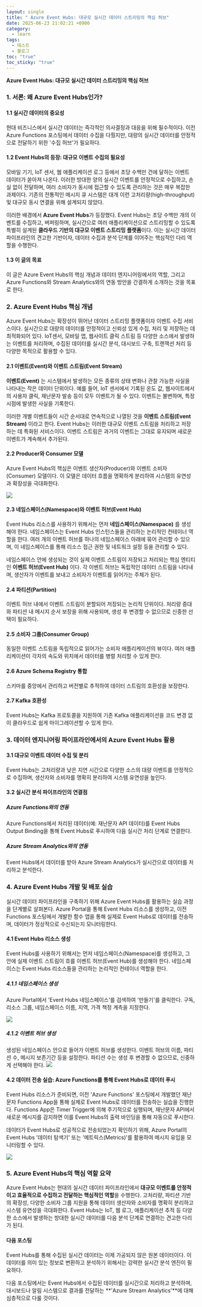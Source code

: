 ```yaml
---
layout: single
title: " Azure Event Hubs: 대규모 실시간 데이터 스트리밍의 핵심 허브"
date: 2025-06-23 21:02:21 +0900
category:
  - learn
tags:
  - 테스트
  - 블로그
toc: "true"
toc_sticky: "true"
---
```

 **Azure Event Hubs: 대규모 실시간 데이터 스트리밍의 핵심 허브**

### 1. 서론: 왜 Azure Event Hubs인가?

#### 1.1 실시간 데이터의 중요성

현대 비즈니스에서 실시간 데이터는 즉각적인 의사결정과 대응을 위해 필수적이다. 이전 Azure Functions 포스팅에서 데이터 수집을 다뤘지만, 대량의 실시간 데이터를 안정적으로 전달하기 위한 '수집 허브'가 필요하다.

#### 1.2 Event Hubs의 등장: 대규모 이벤트 수집의 필요성

모바일 기기, IoT 센서, 웹 애플리케이션 로그 등에서 초당 수백만 건에 달하는 이벤트 데이터가 쏟아져 나온다. 이러한 방대한 양의 실시간 이벤트를 안정적으로 수집하고, 손실 없이 전달하며, 여러 소비자가 동시에 접근할 수 있도록 관리하는 것은 매우 복잡한 과제이다. 기존의 전통적인 메시지 큐 시스템은 대개 이런 고처리량(high-throughput) 및 대규모 동시 연결을 위해 설계되지 않았다.

이러한 배경에서 **Azure Event Hubs**가 등장했다. Event Hubs는 초당 수백만 개의 이벤트를 수집하고, 버퍼링하며, 실시간으로 여러 애플리케이션으로 스트리밍할 수 있도록 특별히 설계된 **클라우드 기반의 대규모 이벤트 스트리밍 플랫폼**이다. 이는 실시간 데이터 파이프라인의 견고한 기반이자, 데이터 수집과 분석 단계를 이어주는 핵심적인 다리 역할을 수행한다.

#### 1.3 이 글의 목표

이 글은 Azure Event Hubs의 핵심 개념과 데이터 엔지니어링에서의 역할, 그리고 Azure Functions와 Stream Analytics와의 연동 방안을 간결하게 소개하는 것을 목표로 한다.
### 2. Azure Event Hubs 핵심 개념 

Azure Event Hubs는 확장성이 뛰어난 데이터 스트리밍 플랫폼이자 이벤트 수집 서비스이다. 실시간으로 대량의 데이터를 안정적이고 신뢰성 있게 수집, 처리 및 저장하는 데 최적화되어 있다. IoT센서, 모바일 앱, 웹사이트 클릭 스트림 등 다양한 소스에서 발생하는 이벤트를 처리하며, 수집된 데이터를 실시간 분석, 대시보드 구축, 트랜잭션 처리 등 다양한 목적으로 활용할 수 있다.

#### 2.1 이벤트(Event)와 이벤트 스트림(Event Stream)

**이벤트(Event)** 는 시스템에서 발생하는 모든 종류의 상태 변화나 관찰 가능한 사실을 나타내는 작은 데이터 단위이다. 예를 들어, IoT 센서에서 기록된 온도 값, 웹사이트에서의 사용자 클릭, 재난문자 발송 등이 모두 이벤트가 될 수 있다. 이벤트는 불변하며, 특정 시점에 발생한 사실을 기록한다.

이러한 개별 이벤트들이 시간 순서대로 연속적으로 나열된 것을 **이벤트 스트림(Event Stream)** 이라고 한다.
Event Hubs는 이러한 대규모 이벤트 스트림을 처리하고 저장하는 데 특화된 서비스이다. 이벤트 스트림은 과거의 이벤트는 그대로 유지되며 새로운 이벤트가 계속해서 추가된다.

#### 2.2 Producer와 Consumer 모델

Azure Event Hubs의 핵심은 이벤트 생산자(Producer)와 이벤트 소비자(Consumer) 모델이다. 이 모델은 데이터 흐름을 명확하게 분리하여 시스템의 유연성과 확장성을 극대화한다.

![](Pasted%20image%2020250707211810.png)
#### 2.3 네임스페이스(Namespace)와 이벤트 허브(Event Hub)

Event Hubs 리소스를 사용하기 위해서는 먼저 **네임스페이스(Namespace)** 를 생성해야 한다. 네임스페이스는 Event Hubs 인스턴스들을 관리하는 논리적인 컨테이너 역할을 한다. 여러 개의 이벤트 허브를 하나의 네임스페이스 아래에 묶어 관리할 수 있으며, 이 네임스페이스를 통해 리소스 접근 권한 및 네트워크 설정 등을 관리할 수 있다.

네임스페이스 안에 생성되는 것이 실제 이벤트 스트림이 저장되고 처리되는 핵심 엔티티인 **이벤트 허브(Event Hub)** 이다. 각 이벤트 허브는 독립적인 데이터 스트림을 나타내며, 생산자가 이벤트를 보내고 소비자가 이벤트를 읽어가는 주체가 된다.
#### 2.4 파티션(Partition)

이벤트 허브 내에서 이벤트 스트림이 분할되어 저장되는 논리적 단위이다. 처리량 증대와 파티션 내 메시지 순서 보장을 위해 사용되며, 생성 후 변경할 수 없으므로 신중한 선택이 필요하다.
#### 2.5 소비자 그룹(Consumer Group)

동일한 이벤트 스트림을 독립적으로 읽어가는 소비자 애플리케이션의 뷰이다. 여러 애플리케이션이 각자의 속도와 위치에서 데이터를 병렬 처리할 수 있게 한다.
#### 2.6 Azure Schema Registry 통합

스키마를 중앙에서 관리하고 버전별로 추적하여 데이터 스트림의 호환성을 보장한다.

#### 2.7 Kafka 호환성

Event Hubs는 Kafka 프로토콜을 지원하여 기존 Kafka 애플리케이션을 코드 변경 없이 클라우드로 쉽게 마이그레이션할 수 있게 한다.

### 3. 데이터 엔지니어링 파이프라인에서의 Azure Event Hubs 활용

#### 3.1 대규모 이벤트 데이터 수집 및 분리

Event Hubs는 고처리량과 낮은 지연 시간으로 다양한 소스의 대량 이벤트를 안정적으로 수집하며, 생산자와 소비자를 명확히 분리하여 시스템 유연성을 높인다.

#### 3.2 실시간 분석 파이프라인의 연결점

##### Azure Functions와의 연동
Azure Functions에서 처리된 데이터(예: 재난문자 API 데이터)를 Event Hubs Output Binding을 통해 Event Hubs로 푸시하여 다음 실시간 처리 단계로 연결한다.
##### Azure Stream Analytics와의 연동
Event Hubs에서 데이터를 받아 Azure Stream Analytics가 실시간으로 데이터를 처리하고 분석한다.

### 4. Azure Event Hubs 개발 및 배포 실습

실시간 데이터 파이프라인을 구축하기 위해 Azure Event Hubs를 활용하는 실습 과정을 단계별로 살펴본다. Azure Portal을 통해 Event Hubs 리소스를 생성하고, 이전 Functions 포스팅에서 개발한 함수 앱을 통해 실제로 Event Hubs로 데이터를 전송하며, 데이터가 정상적으로 수신되는지 모니터링한다.

#### 4.1 Event Hubs 리소스 생성

Event Hubs를 사용하기 위해서는 먼저 네임스페이스(Namespace)를 생성하고, 그 안에 실제 이벤트 스트림이 흐를 이벤트 허브(Event Hub)를 생성해야 한다. 네임스페이스는 Event Hubs 리소스들을 관리하는 논리적인 컨테이너 역할을 한다.

##### 4.1.1 네임스페이스 생성

Azure Portal에서 'Event Hubs 네임스페이스'를 검색하여 '만들기'를 클릭한다. 구독, 리소스 그룹, 네임스페이스 이름, 지역, 가격 책정 계측을 지정한다.

![](/assets/images/posts/create_eventHub_ns1.png)

##### 4.1.2 이벤트 허브 생성

생성된 네임스페이스 안으로 들어가 이벤트 허브를 생성한다. 이벤트 허브의 이름, 파티션 수, 메시지 보존기간 등을 설정한다. 파티션 수는 생성 후 변경할 수 없으므로, 신중하게 선택해야 한다.
![](/assets/images/posts/create_eventHub1.png)

#### 4.2 데이터 전송 실습: Azure Functions를 통해 Event Hubs로 데이터 푸시

Event Hubs 리소스가 준비되면, 이전 'Azure Functions' 포스팅에서 개발했던 재난문자 Functions App을 통해 실제로 Event Hubs로 데이터를 전송하는 실습을 진행한다. Functions App은 Timer Trigger에 의해 주기적으로 실행되며, 재난문자 API에서 새로운 메시지를 감지하면 이를 Event Hubs의 출력 바인딩을 통해 자동으로 푸시한다.

데이터가 Event Hubs로 성공적으로 전송되었는지 확인하기 위해, Azure Portal의 Event Hubs '데이터 탐색기' 또는 '메트릭스(Metrics)'를 활용하여 메시지 유입을 모니터링할 수 있다.

![](/assets/images/posts/eventHubs1.png)


### 5. Azure Event Hubs의 핵심 역할 요약

Azure Event Hubs는 현대의 실시간 데이터 파이프라인에서 **대규모 이벤트를 안정적이고 효율적으로 수집하고 전달하는 핵심적인 역할**을 수행한다. 고처리량, 파티션 기반의 확장성, 다양한 소비자 그룹 지원을 통해 데이터 생산자와 소비자를 명확히 분리하고 시스템 유연성을 극대화한다. Event Hubs는 IoT, 웹 로그, 애플리케이션 추적 등 다양한 소스에서 발생하는 방대한 실시간 데이터를 다음 분석 단계로 연결하는 견고한 다리가 된다.

#### 다음 포스팅 

Event Hubs를 통해 수집된 실시간 데이터는 이제 가공되지 않은 원본 데이터이다. 이 데이터를 의미 있는 정보로 변환하고 분석하기 위해서는 강력한 실시간 분석 엔진이 필요하다.

다음 포스팅에서는 Event Hubs에서 수집된 데이터를 실시간으로 처리하고 분석하며, 대시보드나 알림 시스템으로 결과를 전달하는 **'Azure Stream Analytics'**에 대해 심층적으로 다룰 것이다.
